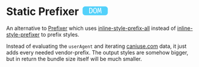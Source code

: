 # Static Prefixer <img src="../res/dom-badge.png" height=25>

An alternative to [Prefixer](./Prefixer.md) which uses [inline-style-prefix-all](https://github.com/rofrischmann/inline-style-prefix-all) instead of  [inline-style-prefixer](https://github.com/rofrischmann/inline-style-prefixer) to prefix styles.

Instead of evaluating the `userAgent` and iterating [caniuse.com](caniuse.com) data, it just adds every needed vendor-prefix. The output styles are somehow bigger, but in return the bundle size itself will be much smaller.
